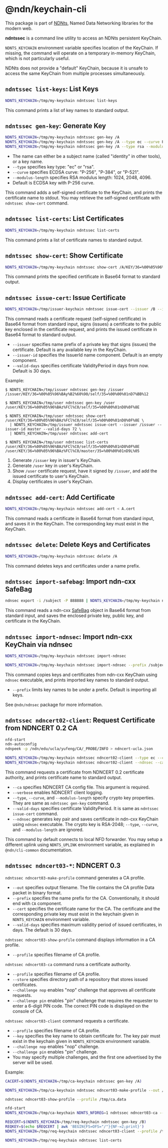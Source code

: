 # @ndn/keychain-cli

This package is part of [NDNts](https://yoursunny.com/p/NDNts/), Named Data Networking libraries for the modern web.

**ndntssec** is a command line utility to access an NDNts persistent KeyChain.

`NDNTS_KEYCHAIN` environment variable specifies location of the KeyChain.
If missing, the command will operate on a temporary in-memory KeyChain, which is not particularly useful.

NDNts does not provide a "default" KeyChain, because it is unsafe to access the same KeyChain from multiple processes simultaneously.

## `ndntssec list-keys`: List Keys

```sh
NDNTS_KEYCHAIN=/tmp/my-keychain ndntssec list-keys
```

This command prints a list of key names to standard output.

## `ndntssec gen-key`: Generate Key

```sh
NDNTS_KEYCHAIN=/tmp/my-keychain ndntssec gen-key /A
NDNTS_KEYCHAIN=/tmp/my-keychain ndntssec gen-key /A --type ec --curve P-384
NDNTS_KEYCHAIN=/tmp/my-keychain ndntssec gen-key /A --type rsa --modulus-length 1024
```

* The name can either be a subject name (called "identity" in other tools), or a key name.
* `--type` specifies key type: "ec" or "rsa".
* `--curve` specifies ECDSA curve: "P-256", "P-384", or "P-521".
* `--modulus-length` specifies RSA modulus length: 1024, 2048, 4096.
* Default is ECDSA key with P-256 curve.

This command adds a self-signed certificate to the KeyChain, and prints the certificate name to stdout.
You may retrieve the self-signed certificate with `ndntssec show-cert` command.

## `ndntssec list-certs`: List Certificates

```sh
NDNTS_KEYCHAIN=/tmp/my-keychain ndntssec list-certs
```

This command prints a list of certificate names to standard output.

## `ndntssec show-cert`: Show Certificate

```sh
NDNTS_KEYCHAIN=/tmp/my-keychain ndntssec show-cert /A/KEY/36=%00%05%96%BA%2C%A5%89%F8/self/35=%00%00%01nD%24%01%87
```

This command prints the specified certificate in Base64 format to standard output.

## `ndntssec issue-cert`: Issue Certificate

```sh
NDNTS_KEYCHAIN=/tmp/issuer-keychain ndntssec issue-cert --issuer /B --issuer-id B --valid-days 72 < A-request.cert > A.cert
```

This command reads a certificate request (self-signed certificate) in Base64 format from standard input, signs (issues) a certificate to the public key enclosed in the certificate request, and prints the issued certificate in Base64 format to standard output.

* `--issuer` specifies name prefix of a private key that signs (issues) the certificate.
  Default is any available key in the KeyChain.
* `--issuer-id` specifies the IssuerId name component.
  Default is an empty component.
* `--valid-days` specifies certificate ValidityPeriod in days from now.
  Default is 30 days.

Example:

```shell
$ NDNTS_KEYCHAIN=/tmp/issuer ndntssec gen-key /issuer
/issuer/KEY/36=%00%05%96%BAy%B2%60%90/self/35=%00%00%01nD7%BB%12

$ NDNTS_KEYCHAIN=/tmp/user ndntssec gen-key /user
/user/KEY/36=%00%05%96%BAz%FCl%C0/self/35=%00%00%01nD8%0F%8E

$ NDNTS_KEYCHAIN=/tmp/user ndntssec show-cert /user/KEY/36=%00%05%96%BAz%FCl%C0/self/35=%00%00%01nD8%0F%8E \
  | NDNTS_KEYCHAIN=/tmp/issuer ndntssec issue-cert --issuer /issuer --issuer-id master --valid-days 72 \
  | NDNTS_KEYCHAIN=/tmp/user ndntssec add-cert

$ NDNTS_KEYCHAIN=/tmp/user ndntssec list-certs
/user/KEY/36=%00%05%96%BAz%FCl%C0/self/35=%00%00%01nD8%0F%8E
/user/KEY/36=%00%05%96%BAz%FCl%C0/master/35=%00%00%01nD9L%05
```

1. Generate `/issuer` key in issuer's KeyChain.
2. Generate `/user` key in user's KeyChain.
3. Show `/user` certificate request, have it signed by `/issuer`, and add the issued certificate to user's KeyChain.
4. Display certificates in user's KeyChain.

## `ndntssec add-cert`: Add Certificate

```sh
NDNTS_KEYCHAIN=/tmp/my-keychain ndntssec add-cert < A.cert
```

This command reads a certificate in Base64 format from standard input, and saves it in the KeyChain.
The corresponding key must exist in the KeyChain.

## `ndntssec delete`: Delete Keys and Certificates

```sh
NDNTS_KEYCHAIN=/tmp/my-keychain ndntssec delete /A
```

This command deletes keys and certificates under a name prefix.

## `ndntssec import-safebag`: Import ndn-cxx SafeBag

```sh
ndnsec export -i /subject -P 888888 | NDNTS_KEYCHAIN=/tmp/my-keychain ndntssec import-safebag --passphrase 888888
```

This command reads a ndn-cxx [SafeBag](https://named-data.net/doc/ndn-cxx/0.6.6/specs/safe-bag.html) object in Base64 format from standard input, and saves the enclosed private key, public key, and certificate in the KeyChain.

## `ndntssec import-ndnsec`: Import ndn-cxx KeyChain via ndnsec

```sh
NDNTS_KEYCHAIN=/tmp/my-keychain ndntssec import-ndnsec

NDNTS_KEYCHAIN=/tmp/my-keychain ndntssec import-ndnsec --prefix /subject
```

This command copies keys and certificates from ndn-cxx KeyChain using `ndnsec` executable, and prints imported key names to standard output.

* `--prefix` limits key names to be under a prefix.
  Default is importing all keys.

See `@ndn/ndnsec` package for more information.

## `ndntssec ndncert02-client`: Request Certificate from NDNCERT 0.2 CA

```sh
nfd-start
ndn-autoconfig
ndnpeek -p /ndn/edu/ucla/yufeng/CA/_PROBE/INFO > ndncert-ucla.json

NDNTS_KEYCHAIN=/tmp/my-keychain ndntssec ndncert02-client --type ec --curve P-384 --ca ndncert-ucla.json --valid-days 10 --verbose
NDNTS_KEYCHAIN=/tmp/my-keychain ndntssec ndncert02-client --ndnsec --ca ndncert-ucla.json
```

This command requests a certificate from NDNCERT 0.2 certificate authority, and prints certificate name to standard output.

* `--ca` specifies NDNCERT CA config file.
  This argument is required.
* `--verbose` enables NDNCERT client logging.
* `--type`, `--curve`, and `--modulus-length` specify crypto key properties.
  They are same as `ndntssec gen-key` command.
* `--valid-days` specifies certificate ValidityPeriod.
  It is same as `ndntssec issue-cert` command.
* `--ndnsec` generates key pair and saves certificate in ndn-cxx KeyChain using `ndnsec` executable.
  The crypto key is RSA-2048; `--type`, `--curve`, and `--modulus-length` are ignored.

This command by default connects to local NFD forwarder.
You may setup a different uplink using `NDNTS_UPLINK` environment variable, as explained in `@ndn/cli-common` documentation.

## `ndntssec ndncert03-*`: NDNCERT 0.3

`ndntssec ndncert03-make-profile` command generates a CA profile.

* `--out` specifies output filename.
  The file contains the CA profile Data packet in binary format.
* `--prefix` specifies the name prefix for the CA.
  Conventionally, it should end with `CA` component.
* `--cert` specifies the certificate name for the CA.
  The certificate and the corresponding private key must exist in the keychain given in `NDNTS_KEYCHAIN` environment variable.
* `--valid-days` specifies maximum validity period of issued certificates, in days.
  The default is 30 days.

`ndntssec ndncert03-show-profile` command displays information in a CA profile.

* `--profile` specifies filename of CA profile.

`ndntssec ndncert03-ca` command runs a certificate authority.

* `--profile` specifies filename of CA profile.
* `--store` specifies directory path of a repository that stores issued certificates.
* `--challenge nop` enables "nop" challenge that approves all certificate requests.
* `--challenge pin` enables "pin" challenge that requires the requester to enter a 6-digit PIN code.
  The correct PIN code is displayed on the console of CA.

`ndntssec ndncert03-client` command requests a certificate.

* `--profile` specifies filename of CA profile.
* `--key` specifies the key name to obtain certificate for.
  The key pair must exist in the keychain given in `NDNTS_KEYCHAIN` environment variable.
* `--challenge nop` enables "nop" challenge.
* `--challenge pin` enables "pin" challenge.
* You may specify multiple challenges, and the first one advertised by the server will be used.

Example:

```sh
CACERT=$(NDNTS_KEYCHAIN=/tmp/ca-keychain ndntssec gen-key /A)

NDNTS_KEYCHAIN=/tmp/ca-keychain ndntssec ndncert03-make-profile --out /tmp/ca.data --prefix /localhost/my-ndncert/CA --cert $CACERT --valid-days 60

ndntssec ndncert03-show-profile --profile /tmp/ca.data

nfd-start
NDNTS_KEYCHAIN=/tmp/ca-keychain NDNTS_NFDREG=1 ndntssec ndncert03-ca --profile /tmp/ca.data --store /tmp/ca-repo --challenge pin

REQCERT=$(NDNTS_KEYCHAIN=/tmp/req-keychain ndntssec gen-key /B)
REQKEY=$(echo $REQCERT | awk 'BEGIN{FS=OFS="/"}{NF-=2;print}')
NDNTS_KEYCHAIN=/tmp/req-keychain ndntssec ndncert03-client --profile /tmp/ca.data --key $REQKEY --challenge pin

NDNTS_KEYCHAIN=/tmp/req-keychain ndntssec list-certs
```
